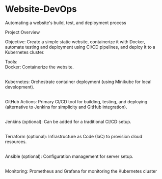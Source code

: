 # Website-DevOps
Automating a website's build, test, and deployment process

Project Overview

Objective: Create a simple static website, containerize it with Docker, automate testing and deployment using CI/CD pipelines, and deploy it to a Kubernetes cluster.

Tools:
<br>    Docker: Containerize the website.

<br>    Kubernetes: Orchestrate container deployment (using Minikube for local development).

<br>    GitHub Actions: Primary CI/CD tool for building, testing, and deploying (alternative to Jenkins for simplicity and GitHub integration).

<br>    Jenkins (optional): Can be added for a traditional CI/CD setup.

<br>    Terraform (optional): Infrastructure as Code (IaC) to provision cloud resources.

<br>    Ansible (optional): Configuration management for server setup.

<br>    Monitoring: Prometheus and Grafana for monitoring the Kubernetes cluster

